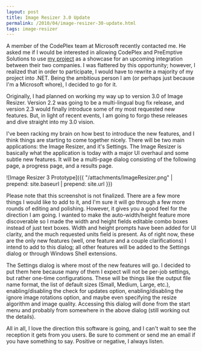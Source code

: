 ```yaml
---
layout: post
title: Image Resizer 3.0 Update
permalink: /2010/04/image-resizer-30-update.html
tags: image-resizer
---
```


A member of the CodePlex team at Microsoft recently contacted me. He asked me if I would be interested in allowing
CodePlex and PreEmptive Solutions to use [my project][1] as a showcase for an upcoming integration between their two
companies. I was flattered by this opportunity; however, I realized that in order to participate, I would have to
rewrite a majority of my project into .NET. Being the ambitious person I am (or perhaps just because I'm a Microsoft
whore), I decided to go for it.

Originally, I had planned on working my way up to version 3.0 of Image Resizer. Version 2.2 was going to be a
multi-lingual bug fix release, and version 2.3 would finally introduce some of my most requested new features. But, in
light of recent events, I am going to forgo these releases and dive straight into my 3.0 vision.

I've been racking my brain on how best to introduce the new features, and I think things are starting to come together
nicely. There will be two main applications: the Image Resizer, and it's Settings. The Image Resizer is basically what
the application is today with a major UI overhaul and some subtle new features. It will be a multi-page dialog
consisting of the following page, a progress page, and a results page.

![Image Resizer 3 Prototype]({{ "/attachments/ImageResizer.png" | prepend: site.baseurl | prepend: site.url }})

Please note that this screenshot is not finalized. There are a few more things I would like to add to it, and I'm sure
it will go through a few more rounds of editing and polishing. However, it gives you a good feel for the direction I am
going. I wanted to make the auto-width/height feature more discoverable so I made the width and height fields editable
combo boxes instead of just text boxes. Width and height prompts have been added for UI clarity, and the much requested
units field is present. As of right now, these are the only new features (well, one feature and a couple clarifications)
I intend to add to this dialog; all other features will be added to the Settings dialog or through Windows Shell
extensions.

The Settings dialog is where most of the new features will go. I decided to put them here because many of them I expect
will not be per-job settings, but rather one-time configurations. These will be things like the output file name format,
the list of default sizes (Small, Medium, Large, etc.), enabling/disabling the check for updates option,
enabling/disabling the ignore image rotations option, and maybe even specifying the resize algorithm and image quality.
Accessing this dialog will done from the start menu and probably from somewhere in the above dialog (still working out
the details).

All in all, I love the direction this software is going, and I can't wait to see the reception it gets from you users.
Be sure to comment or send me an email if you have something to say. Positive or negative, I always listen.


  [1]: http://imageresizer.codeplex.com
